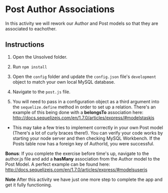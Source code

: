 # Post Author Associations

In this activity we will rework our Author and Post models so that they are associated to eachother.

## Instructions

1. Open the Unsolved folder.

2. Run `npm install`

3. Open the `config` folder and update the `config.json` file's `development` object to match your own local MySQL database.

4. Navigate to the `post.js` file.

5. You will need to pass in a configuration object as a third argument into the `sequelize.define` method in order to set up a relation. There's an example of this being done with a **belongsTo** association here: 
<http://docs.sequelizejs.com/en/1.7.0/articles/express/#modelstaskjs>

* This may take a few tries to implement correctly in your own Post model (There's a lot of curly braces there!). You can verify your code works by starting your node server and then checking MySQL Workbench. If the Posts table now has a foreign key of AuthorId, you were successful.

**Bonus**: If you complete the exercise before time's up, navigate to the author.js file and add a **hasMany** association from the Author model to the Post Model. A perfect example can be found here: 
<http://docs.sequelizejs.com/en/1.7.0/articles/express/#modelsuserjs>

**Note** After this activity we have just one more step to complete the app and get it fully functioning.


